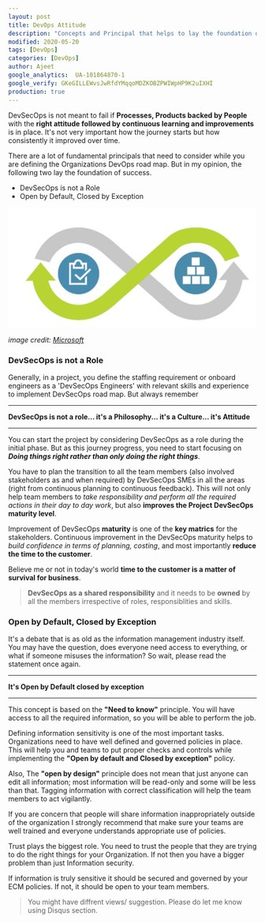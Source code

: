 ```yaml
---
layout: post
title: DevOps Attitude
description: "Concepts and Principal that helps to lay the foundation of success"
modified: 2020-05-20
tags: [DevOps]
categories: [DevOps]
author: Ajeet
google_analytics:  UA-101864870-1
google_verify: GKeGILLEWvsJwRfdYMqqoMDZKOBZPWIWpHP9K2uIXHI
production: true
---
```


DevSecOps is not meant to fail if **Processes, Products backed by People** with the **right attitude followed by continuous learning and improvements** is in place. It's not very important how the journey starts but how consistently it improved over time.

There are a lot of fundamental principals that need to consider while you are defining the Organizations DevOps road map. But in my opinion, the following two lay the foundation of success.

* DevSecOps is not a Role
* Open by Default, Closed by Exception  
  
<!--more-->

![](/images/posts/azdo/attitude.JPG)

*image credit: [Microsoft](https://docs.microsoft.com/en-us/azure/devops/learn/what-is-devops-culture)*

### DevSecOps is not a Role 

Generally, in a project, you define the staffing requirement or onboard engineers as a 'DevSecOps Engineers' with relevant skills and experience to implement DevSecOps road map. But always remember
***
**DevSecOps is not a role... it's a Philosophy... it's a Culture... it's Attitude**
***
You can start the project by considering DevSecOps as a role during the initial phase.  But as this journey progress, you need to start focusing on ***Doing things right rather than only doing the right things***.

You have to plan the transition to all the team members (also involved stakeholders as and when required) by DevSecOps SMEs in all the areas (right from continuous planning to continuous feedback). This will not only help team members to *take responsibility and perform all the required actions in their day to day work*, but also **improves the Project DevSecOps maturity level**.

Improvement of DevSecOps **maturity** is one of the **key matrics** for the stakeholders. Continuous improvement in the DevSecOps maturity helps to *build confidence in terms of planning, costing*, and most importantly **reduce the time to the customer**. 

Believe me or not in today's world **time to the customer is a matter of survival for business**.

> **DevSecOps as a shared responsibility** and it needs to be **owned** by all the members irrespective of roles, responsiblities and skills.

### Open by Default, Closed by Exception

It's a debate that is as old as the information management industry itself. You may have the question, does everyone need access to everything, or what if someone misuses the information?
So wait, please read the statement once again. 

---
**It's Open by Default closed by exception**

---

This concept is based on the **"Need to know"** principle. You will have access to all the required information, so you will be able to perform the job.

Defining information sensitivity is one of the most important tasks. Organizations need to have well defined and governed policies in place. This will help you and teams to put proper checks and controls while implementing the **"Open by default and Closed by exception"** policy.

Also, The **"open by design"** principle does not mean that just anyone can edit all information; most information will be read-only and some will be less than that. Tagging information with correct classification will help the team members to act vigilantly.

If you are concern that people will share information inappropriately outside of the organization I strongly recommend that make sure your teams are well trained and everyone understands appropriate use of policies. 

Trust plays the biggest role. You need to trust the people that they are trying to do the right things for your Organization. If not then you have a bigger problem than just Information security.

If information is truly sensitive it should be secured and governed by your ECM policies. If not, it should be open to your team members.

> You might have diffrent views/ suggestion. Please do let me know using Disqus section.